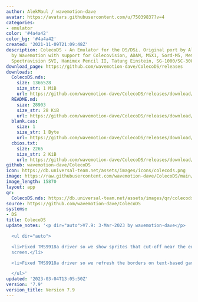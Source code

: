 ```yaml
---
author: AlekMaul / wavemotion-dave
avatar: https://avatars.githubusercontent.com/u/75039837?v=4
categories:
- emulator
color: '#4a4a42'
color_bg: '#4a4a42'
created: '2021-11-09T21:09:48Z'
description: ColecoDS - An Emulator for the DS/DSi. Original port by Alekmaul. Phoenix-Edition
  by Wavemotion with support for Colecovision, ADAM, MSX1, Sord-M5, Memotech MTX,
  Spectravision SVI, Hanimex Pencil II, Tatung Einstein, SG-1000/SC-3000 and the Creativision.
download_page: https://github.com/wavemotion-dave/ColecoDS/releases
downloads:
  ColecoDS.nds:
    size: 1366528
    size_str: 1 MiB
    url: https://github.com/wavemotion-dave/ColecoDS/releases/download/7.9/ColecoDS.nds
  README.md:
    size: 28903
    size_str: 28 KiB
    url: https://github.com/wavemotion-dave/ColecoDS/releases/download/7.9/README.md
  blank.cas:
    size: 1
    size_str: 1 Byte
    url: https://github.com/wavemotion-dave/ColecoDS/releases/download/7.9/blank.cas
  cbios.txt:
    size: 2265
    size_str: 2 KiB
    url: https://github.com/wavemotion-dave/ColecoDS/releases/download/7.9/cbios.txt
github: wavemotion-dave/ColecoDS
icon: https://db.universal-team.net/assets/images/icons/colecods.png
image: https://raw.githubusercontent.com/wavemotion-dave/ColecoDS/main/arm9/gfx_data/pdev_tbg0.png
image_length: 15870
layout: app
qr:
  ColecoDS.nds: https://db.universal-team.net/assets/images/qr/colecods-nds.png
source: https://github.com/wavemotion-dave/ColecoDS
systems:
- DS
title: ColecoDS
update_notes: '<p dir="auto">V7.9: 3-Mar-2023 by wavemotion-dave</p>

  <ul dir="auto">

  <li>Fixed TMS9918a driver so we show sprites that cut-off near the edge of the top
  screen.</li>

  <li>Fixed TMS9918a driver so we refresh the borders on text-based games.</li>

  </ul>'
updated: '2023-03-04T13:05:50Z'
version: '7.9'
version_title: Version 7.9
---
```

